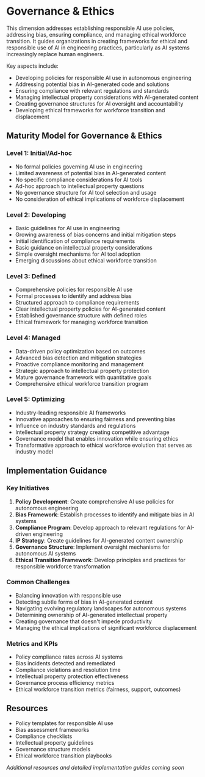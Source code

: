 # Governance & Ethics

This dimension addresses establishing responsible AI use policies, addressing bias, ensuring compliance, and managing ethical workforce transition. It guides organizations in creating frameworks for ethical and responsible use of AI in engineering practices, particularly as AI systems increasingly replace human engineers.

Key aspects include:
- Developing policies for responsible AI use in autonomous engineering
- Addressing potential bias in AI-generated code and solutions
- Ensuring compliance with relevant regulations and standards
- Managing intellectual property considerations with AI-generated content
- Creating governance structures for AI oversight and accountability
- Developing ethical frameworks for workforce transition and displacement

## Maturity Model for Governance & Ethics

### Level 1: Initial/Ad-hoc
- No formal policies governing AI use in engineering
- Limited awareness of potential bias in AI-generated content
- No specific compliance considerations for AI tools
- Ad-hoc approach to intellectual property questions
- No governance structure for AI tool selection and usage
- No consideration of ethical implications of workforce displacement

### Level 2: Developing
- Basic guidelines for AI use in engineering
- Growing awareness of bias concerns and initial mitigation steps
- Initial identification of compliance requirements
- Basic guidance on intellectual property considerations
- Simple oversight mechanisms for AI tool adoption
- Emerging discussions about ethical workforce transition

### Level 3: Defined
- Comprehensive policies for responsible AI use
- Formal processes to identify and address bias
- Structured approach to compliance requirements
- Clear intellectual property policies for AI-generated content
- Established governance structure with defined roles
- Ethical framework for managing workforce transition

### Level 4: Managed
- Data-driven policy optimization based on outcomes
- Advanced bias detection and mitigation strategies
- Proactive compliance monitoring and management
- Strategic approach to intellectual property protection
- Mature governance framework with quantitative goals
- Comprehensive ethical workforce transition program

### Level 5: Optimizing
- Industry-leading responsible AI frameworks
- Innovative approaches to ensuring fairness and preventing bias
- Influence on industry standards and regulations
- Intellectual property strategy creating competitive advantage
- Governance model that enables innovation while ensuring ethics
- Transformative approach to ethical workforce evolution that serves as industry model

## Implementation Guidance

### Key Initiatives
1. **Policy Development**: Create comprehensive AI use policies for autonomous engineering
2. **Bias Framework**: Establish processes to identify and mitigate bias in AI systems
3. **Compliance Program**: Develop approach to relevant regulations for AI-driven engineering
4. **IP Strategy**: Create guidelines for AI-generated content ownership
5. **Governance Structure**: Implement oversight mechanisms for autonomous AI systems
6. **Ethical Transition Framework**: Develop principles and practices for responsible workforce transformation

### Common Challenges
- Balancing innovation with responsible use
- Detecting subtle forms of bias in AI-generated content
- Navigating evolving regulatory landscapes for autonomous systems
- Determining ownership of AI-generated intellectual property
- Creating governance that doesn't impede productivity
- Managing the ethical implications of significant workforce displacement

### Metrics and KPIs
- Policy compliance rates across AI systems
- Bias incidents detected and remediated
- Compliance violations and resolution time
- Intellectual property protection effectiveness
- Governance process efficiency metrics
- Ethical workforce transition metrics (fairness, support, outcomes)

## Resources
- Policy templates for responsible AI use
- Bias assessment frameworks
- Compliance checklists
- Intellectual property guidelines
- Governance structure models
- Ethical workforce transition playbooks

*Additional resources and detailed implementation guides coming soon*
